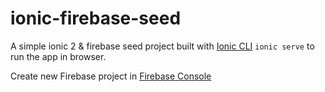 # ionic-firebase-seed

A simple ionic 2 & firebase seed project built with [Ionic CLI](http://ionicframework.com/docs/cli/install.html)
`ionic serve` to run the app in browser.

Create new Firebase project in [Firebase Console](https://console.firebase.google.com)
